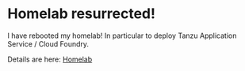 # Homelab resurrected!

I have rebooted my homelab! In particular to deploy Tanzu Application Service / Cloud Foundry.

Details are here:
[Homelab](https://github.com/cgsamp/homelab)

